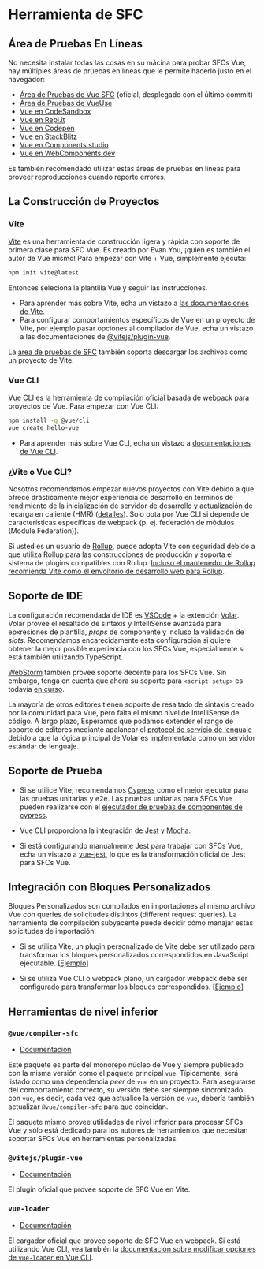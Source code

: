 # Herramienta de SFC

## Área de Pruebas En Líneas

No necesita instalar todas las cosas en su mácina para probar SFCs Vue, hay múltiples áreas de pruebas en líneas que le permite hacerlo justo en el navegador:

- [Área de Pruebas de Vue SFC](https://sfc.vuejs.org) (oficial, desplegado con el último commit)
- [Área de Pruebas de VueUse](https://play.vueuse.org)
- [Vue en CodeSandbox](https://codesandbox.io/s/vue-3)
- [Vue en Repl.it](https://replit.com/@templates/VueJS-with-Vite)
- [Vue en Codepen](https://codepen.io/pen/editor/vue)
- [Vue en StackBlitz](https://stackblitz.com/fork/vue)
- [Vue en Components.studio](https://components.studio/create/vue3)
- [Vue en WebComponents.dev](https://webcomponents.dev/create/cevue)

Es también recomendado utilizar estas áreas de pruebas en líneas para proveer reproducciones cuando reporte errores.

## La Construcción de Proyectos

### Vite

[Vite](https://vitejs.dev/) es una herramienta de construcción ligera y rápida con soporte de primera clase para SFC Vue. Es creado por Evan You, ¡quien es también el autor de Vue mismo! Para empezar con Vite + Vue, simplemente ejecuta:

```sh
npm init vite@latest
```

Entonces seleciona la plantilla Vue y seguir las instrucciones.

- Para aprender más sobre Vite, echa un vistazo a [las documentaciones de Vite](https://vitejs.dev/guide/).
- Para configurar comportamientos específicos de Vue en un proyecto de Vite, por ejemplo pasar opciones al compilador de Vue, echa un vistazo a las documentaciones de [@vitejs/plugin-vue](https://github.com/vitejs/vite/tree/main/packages/plugin-vue#readme).

La [área de pruebas de SFC](https://sfc.vuejs.org/) también soporta descargar los archivos como un proyecto de Vite.

### Vue CLI

[Vue CLI](https://cli.vuejs.org/) es la herramienta de compilación oficial basada de webpack para proyectos de Vue. Para empezar con Vue CLI:

```sh
npm install -g @vue/cli
vue create hello-vue
```

- Para aprender más sobre Vue CLI, echa un vistazo a [documentaciones de Vue CLI](https://cli.vuejs.org/guide/installation.html).

### ¿Vite o Vue CLI?

Nosotros recomendamos empezar nuevos proyectos con Vite debido a que ofrece drásticamente mejor experiencia de desarrollo en términos de rendimiento de la inicialización de servidor de desarrollo y actualización de recarga en caliente (HMR) ([detalles](https://vitejs.dev/guide/why.html)). Solo opta por Vue CLI si depende de características específicas de webpack (p. ej. federación de módulos (Module Federation)).

Si usted es un usuario de [Rollup](https://rollupjs.org/), puede adopta Vite con seguridad debido a que utiliza Rollup para las construcciones de producción y soporta el sistema de plugins compatibles con Rollup. [Incluso el mantenedor de Rollup recomienda Vite como el envoltorio de desarrollo web para Rollup](https://twitter.com/lukastaegert/status/1412119729431584774).

## Soporte de IDE

La configuración recomendada de IDE es [VSCode](https://code.visualstudio.com/) + la extención [Volar](https://github.com/johnsoncodehk/volar). Volar provee el resaltado de sintaxis y IntelliSense avanzada para epxresiones de plantilla, _props_ de componente y incluso la validación de _slots_. Recomendamos encarecidamente esta configuración si quiere obtener la mejor posible experiencia con los SFCs Vue, especialmente si está también utilizando TypeScript.

[WebStorm](https://www.jetbrains.com/webstorm/) también provee soporte decente para los SFCs Vue. Sin embargo, tenga en cuenta que ahora su soporte para `<script setup>` es todavía [en curso](https://youtrack.jetbrains.com/issue/WEB-49000).

La mayoría de otros editores tienen soporte de resaltado de sintaxis creado por la comunidad para Vue, pero falta el mismo nivel de IntelliSense de código. A largo plazo, Esperamos que podamos extender el rango de soporte de editores mediante apalancar el [protocol de servicio de lenguaje](https://microsoft.github.io/language-server-protocol/) debido a que la lógica principal de Volar es implementada como un servidor estándar de lenguaje.

## Soporte de Prueba

- Si se utilice Vite, recomendamos [Cypress](https://www.cypress.io/) como el mejor ejecutor para las pruebas unitarias y e2e. Las pruebas unitarias para SFCs Vue pueden realizarse con el [ejecutador de pruebas de componentes de cypress](https://www.cypress.io/blog/2021/04/06/introducing-the-cypress-component-test-runner/).

- Vue CLI proporciona la integración de [Jest](https://jestjs.io/) y [Mocha](https://mochajs.org/).

- Si está configurando manualmente Jest para trabajar con SFCs Vue, echa un vistazo a [vue-jest](https://github.com/vuejs/vue-jest), lo que es la transformación oficial de Jest para SFCs Vue.

## Integración con Bloques Personalizados

Bloques Personalizados son compilados en importaciones al mismo archivo Vue con queries de solicitudes distintos (different request queries). La herramienta de compilación subyacente puede decidir cómo manajar estas solicitudes de importación.

- Si se utiliza Vite, un plugin personalizado de Vite debe ser utilizado para transformar los bloques personalizados correspondidos en JavaScript ejecutable. [[Ejemplo](https://github.com/vitejs/vite/tree/main/packages/plugin-vue#example-for-transforming-custom-blocks)]

- Si se utiliza Vue CLI o webpack plano, un cargador webpack debe ser configurado para transformar los bloques correspondidos. [[Ejemplo](https://vue-loader.vuejs.org/guide/custom-blocks.html#custom-blocks)]

## Herramientas de nivel inferior

### `@vue/compiler-sfc`

- [Documentación](https://github.com/vuejs/vue-next/tree/master/packages/compiler-sfc)

Este paquete es parte del monorepo núcleo de Vue y siempre publicado con la misma versión como el paquete principal `vue`. Típicamente, será listado como una dependencia _peer_ de `vue` en un proyecto. Para asegurarse del comportamiento correcto, su versión debe ser siempre sincronizado con `vue`, es decir, cada vez que actualice la versión de `vue`, debería también actualizar `@vue/compiler-sfc` para que coincidan.

El paquete mismo provee utilidades de nivel inferior para procesar SFCs Vue y sólo está dedicado para los autores de herramientos que necesitan soportar SFCs Vue en herramientas personalizadas.

### `@vitejs/plugin-vue`

- [Documentación](https://github.com/vitejs/vite/tree/main/packages/plugin-vue)

El plugin oficial que provee soporte de SFC Vue en Vite.

### `vue-loader`

- [Documentación](https://vue-loader.vuejs.org/)

El cargador oficial que provee soporte de SFC Vue en webpack. Si está utilizando Vue CLI, vea también la [documentación sobre modificar opciones de `vue-loader` en Vue CLI](https://cli.vuejs.org/guide/webpack.html#modifying-options-of-a-loader).
